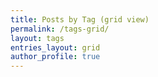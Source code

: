 ```yaml
---
title: Posts by Tag (grid view)
permalink: /tags-grid/
layout: tags
entries_layout: grid
author_profile: true
---
```

